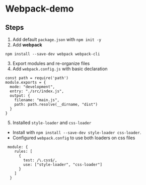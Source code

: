# Webpack-demo

## Steps

1. Add default `package.json` with `npm init -y`
2. Add **webpack**
```
npm install --save-dev webpack webpack-cli
```
3. Export modules and re-organize files
4. Add `webpack.config.js` with basic declaration
```
const path = require('path')
module.exports = {
  mode: "development",
  entry: "./src/index.js",
  output: {
    filename: "main.js",
    path: path.resolve(__dirname, "dist")
  }
}

```
5. Installed `style-loader` and `css-loader`
- Install with `npm install --save-dev style-loader css-loader`.
- Configured `webpack.config` to use both loaders on css files
```
 module: {
    rules: [
      {
        test: /\.css$/,
        use: ["style-loader", "css-loader"]
      }
    ]
  }
```
